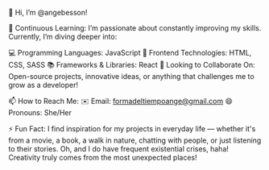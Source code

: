 👋 Hi, I’m @angebesson!

🌱 Continuous Learning: I’m passionate about constantly improving my skills. Currently, I’m diving deeper into:

💻 Programming Languages: JavaScript
🎨 Frontend Technologies: HTML, CSS, SASS
📚 Frameworks & Libraries: React
💞️ Looking to Collaborate On: Open-source projects, innovative ideas, or anything that challenges me to grow as a developer!

📫 How to Reach Me:
✉️ Email: formadeltiempoange@gmail.com
😄 Pronouns: She/Her

⚡ Fun Fact: I find inspiration for my projects in everyday life — whether it's from a movie, a book, a walk in nature, chatting with people, or just listening to their stories. Oh, and I do have frequent existential crises, haha! Creativity truly comes from the most unexpected places!
